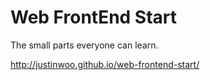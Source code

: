 # Web FrontEnd Start

The small parts everyone can learn.

<http://justinwoo.github.io/web-frontend-start/>
